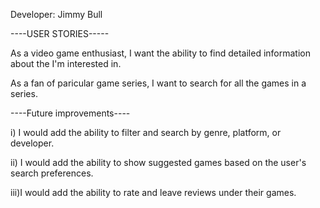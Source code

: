 Developer:  Jimmy Bull

----USER STORIES-----

As a video game enthusiast, I want the ability to find detailed information about the I'm interested in.

As a fan of paricular game series, I want to search for all the games in a series.


----Future improvements----

i) I would add the ability to  filter and search by genre, platform, or developer.

ii) I would add the ability to show suggested games based on the user's search preferences.

iii)I would add the ability to rate and leave reviews under their games.



